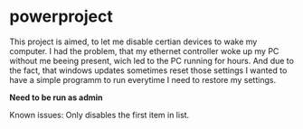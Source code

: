# powerproject

This project is aimed, to let me disable certian devices to wake my computer. I had the problem, that my ethernet controller woke up my PC without me beeing present, wich led to the PC running for hours. And due to the fact, that windows updates sometimes reset those settings I wanted to have a simple programm to run everytime I need to restore my settings.

**Need to be run as admin**

Known issues: Only disables the first item in list. 

